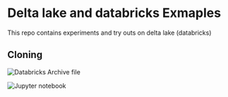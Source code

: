 # Delta lake and databricks Exmaples

This repo contains experiments and try outs on delta lake (databricks)

## Cloning

![Databricks Archive file](cloning/cloning.dbc)

![Jupyter notebook](cloning/cloning.ipynb)
